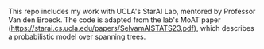 This repo includes my work with UCLA's StarAI Lab, mentored by Professor Van den Broeck. 
The code is adapted from the lab's MoAT paper (https://starai.cs.ucla.edu/papers/SelvamAISTATS23.pdf), which describes a probabilistic model over spanning trees. 
